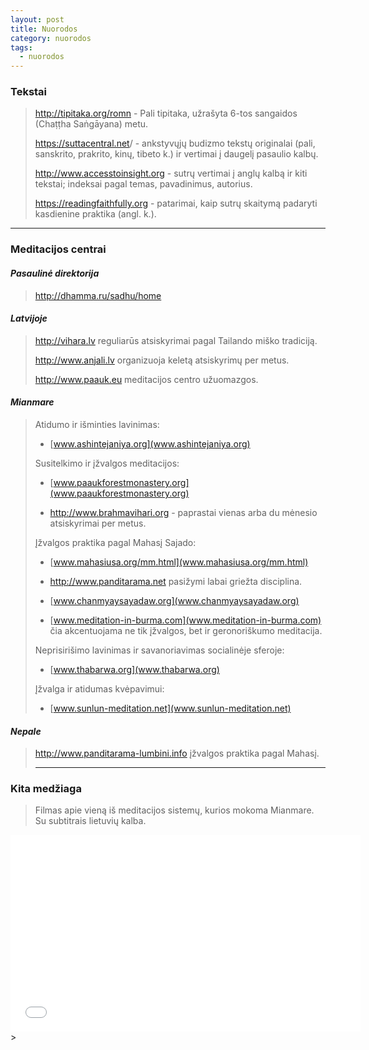 ```yaml
---
layout: post
title: Nuorodos
category: nuorodos
tags:
  - nuorodos
---
```

### Tekstai

> <http://tipitaka.org/romn> - Pali tipitaka, užrašyta 6-tos sangaidos (Chaṭṭha Saṅgāyana) metu.
>
> <https://suttacentral.net>/ - ankstyvųjų budizmo tekstų originalai (pali, sanskrito, prakrito, kinų, tibeto k.) ir vertimai į daugelį pasaulio kalbų.
>
> <http://www.accesstoinsight.org> - sutrų vertimai į anglų kalbą ir kiti tekstai; indeksai pagal temas, pavadinimus, autorius.
>
> <https://readingfaithfully.org> - patarimai, kaip sutrų skaitymą padaryti kasdienine praktika (angl. k.).

- - -

### Meditacijos centrai

#### _Pasaulinė direktorija_

> <http://dhamma.ru/sadhu/home>

#### _Latvijoje_

> <http://vihara.lv> reguliarūs atsiskyrimai pagal Tailando miško tradiciją.  
>
> <http://www.anjali.lv> organizuoja keletą atsiskyrimų per metus.  
>
> <http://www.paauk.eu> meditacijos centro užuomazgos.  

#### _Mianmare_

> Atidumo ir išminties lavinimas:  
>
> * [www.ashintejaniya.org](www.ashintejaniya.org)  
>
> Susitelkimo ir įžvalgos meditacijos:
>
> * [www.paaukforestmonastery.org](www.paaukforestmonastery.org)
>
>
> * <http://www.brahmavihari.org> - paprastai vienas arba du mėnesio atsiskyrimai per metus.
>
> Įžvalgos praktika pagal Mahasį Sajado:
>
> * [www.mahasiusa.org/mm.html](www.mahasiusa.org/mm.html)
>
>
> * <http://www.panditarama.net> pasižymi labai griežta disciplina.
>
>
> * [www.chanmyaysayadaw.org](www.chanmyaysayadaw.org)
>
>
> * [www.meditation-in-burma.com](www.meditation-in-burma.com) čia akcentuojama ne tik įžvalgos, bet ir geronoriškumo meditacija.
>
> Neprisirišimo lavinimas ir savanoriavimas socialinėje sferoje:
>
> * [www.thabarwa.org](www.thabarwa.org)
>
> Įžvalga ir atidumas kvėpavimui:
>
> * [www.sunlun-meditation.net](www.sunlun-meditation.net)

#### _Nepale_

> <http://www.panditarama-lumbini.info> įžvalgos praktika pagal Mahasį.
>
> - - -
>

### Kita medžiaga

> Filmas apie vieną iš meditacijos sistemų, kurios mokoma Mianmare. Su subtitrais lietuvių kalba.
>
<iframe width="560" height="315" src="//www.youtube.com/embed/8nOD5xhLoh8" frameborder="0"></iframe>
> <https://youtu.be/8nOD5xhLoh8>
